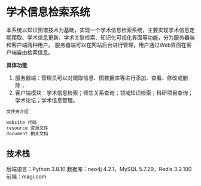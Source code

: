 # 学术信息检索系统

本系统以知识图谱技术为基础，实现一个学术信息检索系统，主要实现学术信息定期爬取、学术信息更新、学术关联检索、知识化可视化界面等功能，分为服务器端和客户端两种用户。
服务器端可以在网站后台进行管理，用户通过Web界面在客户端自由检索信息。

**具体功能**

1. 服务器端：管理员可以对爬取信息、图数据库等进行添加、查看、修改或删除；
2. 客户端模块：学术信息检索；师生关系查询；领域知识检索；科研项目查询；学术论坛；学术信息管理。

```powershell
文件夹介绍

website 代码
resource 资源文件
document 相关文档
```

## 技术栈

后端语言：Python 3.8.10
数据库：neo4j 4.2.1，MySQL 5.7.29，Redis 3.2.100
前端：magi.com